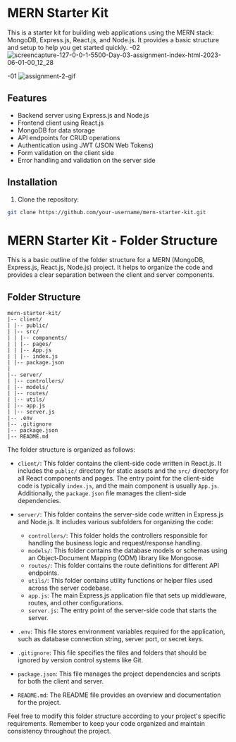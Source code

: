 # MERN Starter Kit

This is a starter kit for building web applications using the MERN stack: MongoDB, Express.js, React.js, and Node.js. It provides a basic structure and setup to help you get started quickly.
-02
![screencapture-127-0-0-1-5500-Day-03-assignment-index-html-2023-06-01-00_12_28](https://github.com/nileshkr17/PrepsLab/assets/77370375/98f38e90-6d83-43e1-8063-8f849178d9b8)

-01
![assignment-2-gif](https://github.com/nileshkr17/PrepsLab/assets/77370375/9abd3f4a-e994-44db-bb90-f7505320a2bb)


## Features

- Backend server using Express.js and Node.js
- Frontend client using React.js
- MongoDB for data storage
- API endpoints for CRUD operations
- Authentication using JWT (JSON Web Tokens)
- Form validation on the client side
- Error handling and validation on the server side

## Installation

1. Clone the repository:

```bash
git clone https://github.com/your-username/mern-starter-kit.git
```

# MERN Starter Kit - Folder Structure

This is a basic outline of the folder structure for a MERN (MongoDB, Express.js, React.js, Node.js) project. It helps to organize the code and provides a clear separation between the client and server components.

## Folder Structure
```
mern-starter-kit/
|-- client/
| |-- public/
| |-- src/
| | |-- components/
| | |-- pages/
| | |-- App.js
| | |-- index.js
| |-- package.json
|
|-- server/
| |-- controllers/
| |-- models/
| |-- routes/
| |-- utils/
| |-- app.js
| |-- server.js
|-- .env
|-- .gitignore
|-- package.json
|-- README.md
```

The folder structure is organized as follows:

- `client/`: This folder contains the client-side code written in React.js. It includes the `public/` directory for static assets and the `src/` directory for all React components and pages. The entry point for the client-side code is typically `index.js`, and the main component is usually `App.js`. Additionally, the `package.json` file manages the client-side dependencies.

- `server/`: This folder contains the server-side code written in Express.js and Node.js. It includes various subfolders for organizing the code:
  - `controllers/`: This folder holds the controllers responsible for handling the business logic and request/response handling.
  - `models/`: This folder contains the database models or schemas using an Object-Document Mapping (ODM) library like Mongoose.
  - `routes/`: This folder contains the route definitions for different API endpoints.
  - `utils/`: This folder contains utility functions or helper files used across the server codebase.
  - `app.js`: The main Express.js application file that sets up middleware, routes, and other configurations.
  - `server.js`: The entry point of the server-side code that starts the server.
  
- `.env`: This file stores environment variables required for the application, such as database connection string, server port, or secret keys.

- `.gitignore`: This file specifies the files and folders that should be ignored by version control systems like Git.

- `package.json`: This file manages the project dependencies and scripts for both the client and server.

- `README.md`: The README file provides an overview and documentation for the project.

Feel free to modify this folder structure according to your project's specific requirements. Remember to keep your code organized and maintain consistency throughout the project.

